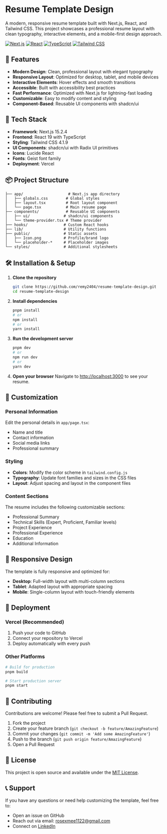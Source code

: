 # Resume Template Design

A modern, responsive resume template built with Next.js, React, and Tailwind CSS. This project showcases a professional resume layout with clean typography, interactive elements, and a mobile-first design approach.

[![Next.js](https://img.shields.io/badge/Next.js-15.2.4-black?style=for-the-badge&logo=next.js)](https://nextjs.org/)
[![React](https://img.shields.io/badge/React-19-blue?style=for-the-badge&logo=react)](https://reactjs.org/)
[![TypeScript](https://img.shields.io/badge/TypeScript-5-blue?style=for-the-badge&logo=typescript)](https://www.typescriptlang.org/)
[![Tailwind CSS](https://img.shields.io/badge/Tailwind%20CSS-4.1.9-blue?style=for-the-badge&logo=tailwind-css)](https://tailwindcss.com/)

## 🌟 Features

- **Modern Design**: Clean, professional layout with elegant typography
- **Responsive Layout**: Optimized for desktop, tablet, and mobile devices
- **Interactive Elements**: Hover effects and smooth transitions
- **Accessible**: Built with accessibility best practices
- **Fast Performance**: Optimized with Next.js for lightning-fast loading
- **Customizable**: Easy to modify content and styling
- **Component-Based**: Reusable UI components with shadcn/ui

## 🚀 Tech Stack

- **Framework**: Next.js 15.2.4
- **Frontend**: React 19 with TypeScript
- **Styling**: Tailwind CSS 4.1.9
- **UI Components**: shadcn/ui with Radix UI primitives
- **Icons**: Lucide React
- **Fonts**: Geist font family
- **Deployment**: Vercel

## 📦 Project Structure

```
├── app/                    # Next.js app directory
│   ├── globals.css        # Global styles
│   ├── layout.tsx         # Root layout component
│   └── page.tsx           # Main resume page
├── components/            # Reusable UI components
│   ├── ui/               # shadcn/ui components
│   └── theme-provider.tsx # Theme provider
├── hooks/                # Custom React hooks
├── lib/                  # Utility functions
├── public/               # Static assets
│   ├── Icon.png          # Profile/brand logo
│   └── placeholder-*     # Placeholder images
└── styles/               # Additional stylesheets
```

## 🛠️ Installation & Setup

1. **Clone the repository**
   ```bash
   git clone https://github.com/remy2404/resume-template-design.git
   cd resume-template-design
   ```

2. **Install dependencies**
   ```bash
   pnpm install
   # or
   npm install
   # or
   yarn install
   ```

3. **Run the development server**
   ```bash
   pnpm dev
   # or
   npm run dev
   # or
   yarn dev
   ```

4. **Open your browser**
   Navigate to [http://localhost:3000](http://localhost:3000) to see your resume.

## 🎨 Customization

### Personal Information
Edit the personal details in `app/page.tsx`:
- Name and title
- Contact information
- Social media links
- Professional summary

### Styling
- **Colors**: Modify the color scheme in `tailwind.config.js`
- **Typography**: Update font families and sizes in the CSS files
- **Layout**: Adjust spacing and layout in the component files

### Content Sections
The resume includes the following customizable sections:
- Professional Summary
- Technical Skills (Expert, Proficient, Familiar levels)
- Project Experience
- Professional Experience
- Education
- Additional Information

## 📱 Responsive Design

The template is fully responsive and optimized for:
- **Desktop**: Full-width layout with multi-column sections
- **Tablet**: Adapted layout with appropriate spacing
- **Mobile**: Single-column layout with touch-friendly elements

## 🚀 Deployment

### Vercel (Recommended)
1. Push your code to GitHub
2. Connect your repository to Vercel
3. Deploy automatically with every push

### Other Platforms
```bash
# Build for production
pnpm build

# Start production server
pnpm start
```

## 🤝 Contributing

Contributions are welcome! Please feel free to submit a Pull Request.

1. Fork the project
2. Create your feature branch (`git checkout -b feature/AmazingFeature`)
3. Commit your changes (`git commit -m 'Add some AmazingFeature'`)
4. Push to the branch (`git push origin feature/AmazingFeature`)
5. Open a Pull Request

## 📄 License

This project is open source and available under the [MIT License](LICENSE).

## 📞 Support

If you have any questions or need help customizing the template, feel free to:
- Open an issue on GitHub
- Reach out via email: rosexmee1122@gmail.com
- Connect on [LinkedIn](https://www.linkedin.com/in/phon-ramy-81025a2a9/)

